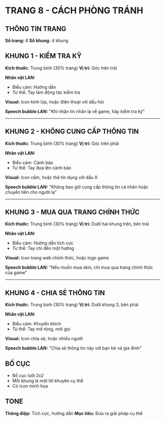 # TRANG 8 - CÁCH PHÒNG TRÁNH

## THÔNG TIN TRANG
**Số trang:** 8
**Số khung:** 4 khung

## KHUNG 1 - KIỂM TRA KỸ
**Kích thước:** Trung bình (30% trang)
**Vị trí:** Góc trên trái

**Nhân vật LAN:**
- Biểu cảm: Hướng dẫn
- Tư thế: Tay làm động tác kiểm tra

**Visual:** Icon kính lúp, hoặc điện thoại với dấu hỏi

**Speech bubble LAN:** "Khi nhận tin nhắn lạ về game, hãy kiểm tra kỹ"

---

## KHUNG 2 - KHÔNG CUNG CẤP THÔNG TIN
**Kích thước:** Trung bình (30% trang)
**Vị trí:** Góc trên phải

**Nhân vật LAN:**
- Biểu cảm: Cảnh báo
- Tư thế: Tay đưa lên cảnh báo

**Visual:** Icon cấm, hoặc thẻ tín dụng với dấu X

**Speech bubble LAN:** "Không bao giờ cung cấp thông tin cá nhân hoặc chuyển tiền cho người lạ"

---

## KHUNG 3 - MUA QUA TRANG CHÍNH THỨC
**Kích thước:** Trung bình (30% trang)
**Vị trí:** Dưới hai khung trên, bên trái

**Nhân vật LAN:**
- Biểu cảm: Hướng dẫn tích cực
- Tư thế: Tay chỉ đến một hướng

**Visual:** Icon trang web chính thức, hoặc logo game

**Speech bubble LAN:** "Nếu muốn mua skin, chỉ mua qua trang chính thức của game"

---

## KHUNG 4 - CHIA SẺ THÔNG TIN
**Kích thước:** Trung bình (30% trang)
**Vị trí:** Dưới khung 3, bên phải

**Nhân vật LAN:**
- Biểu cảm: Khuyến khích
- Tư thế: Tay mở rộng, mời gọi

**Visual:** Icon chia sẻ, hoặc nhiều người

**Speech bubble LAN:** "Chia sẻ thông tin này với bạn bè và gia đình"

## BỐ CỤC
- Bố cục lưới 2x2
- Mỗi khung là một lời khuyên cụ thể
- Có icon minh họa

## TONE
**Thông điệp:** Tích cực, hướng dẫn
**Mục tiêu:** Đưa ra giải pháp cụ thể
